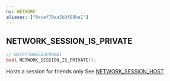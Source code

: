 ```yaml
---
ns: NETWORK
aliases: ["0xcef70aa5b3f89ba1"]
---
```

## NETWORK_SESSION_IS_PRIVATE

```c
// 0xCEF70AA5B3F89BA1
bool NETWORK_SESSION_IS_PRIVATE();
```

Hosts a session for friends only
See [NETWORK_SESSION_HOST](#_0x6F3D4ED9BEE4E61D)

